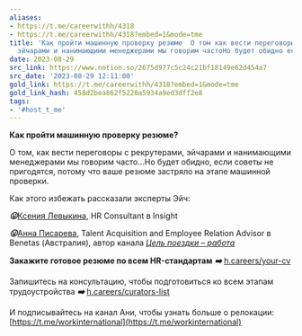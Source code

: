 ```yaml
---
aliases:
- https://t.me/careerwithh/4318
- https://t.me/careerwithh/4318?embed=1&mode=tme
title: 'Как пройти машинную проверку резюме  О том как вести переговоры с рекрутерами
  эйчарами и нанимающими менеджерами мы говорим частоНо будет обидно если '
date: 2023-08-29
src_link: https://www.notion.so/2675d977c5c24c21bf18149e62d454a7
src_date: '2023-08-29 12:11:00'
gold_link: https://t.me/careerwithh/4318?embed=1&mode=tme
gold_link_hash: 458d2bea862f5220a5934a9ed3dff2e8
tags:
- '#host_t_me'
---
```


**Как пройти машинную проверку резюме?**  
  
О том, как вести переговоры с рекрутерами, эйчарами и нанимающими менеджерами мы говорим часто…Но будет обидно, если советы не пригодятся, потому что ваше резюме застряло на этапе машинной проверки.  
  
Как этого избежать рассказали эксперты Эйч:   
  
***😛***[Ксения Левыкина](https://h.careers/curators/253-kseniya-levykina?utm_source=tg_h&utm_medium=post), HR Consultant в Insight  
  
***😛***[Анна Писарева](https://h.careers/curators/anna-pisareva?utm_source=tg_h&utm_medium=post), Talent Acquisition and Employee Relation Advisor в Benetas (Австралия), автор канала [*Цель поездки – работа*](https://t.me/workinternational)  
  
  
**Закажите готовое резюме по всем HR-стандартам** ***➡️*** [h.careers/your-cv](http://h.careers/your-cv?utm_source=tg&utm_medium=pin&utm_campaign=h)  
  
Запишитесь на консультацию, чтобы подготовиться ко всем этапам трудоустройства ***➡️*** [h.careers/curators-list](http://h.careers/curators-list?utm_source=tg&utm_medium=pin&utm_campaign=h)   
  
И подписывайтесь на канал Ани, чтобы узнать больше о релокации: [https://t.me/workinternational](https://t.me/workinternational)